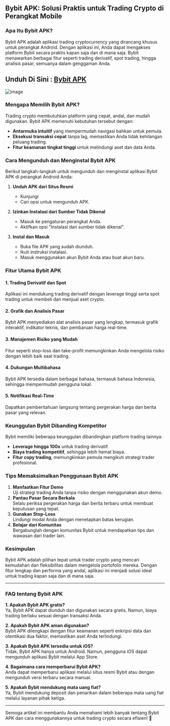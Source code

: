 ## **Bybit APK: Solusi Praktis untuk Trading Crypto di Perangkat Mobile**  

### **Apa Itu Bybit APK?**  
Bybit APK adalah aplikasi trading cryptocurrency yang dirancang khusus untuk perangkat Android. Dengan aplikasi ini, Anda dapat mengakses platform Bybit secara praktis kapan saja dan di mana saja. Bybit menawarkan berbagai fitur seperti trading derivatif, spot trading, hingga analisis pasar, semuanya dalam genggaman Anda.  

## Unduh Di Sini : [Bybit APK](https://tinyurl.com/3mxbep49)

![image](https://github.com/user-attachments/assets/6378dc9e-0ce9-47a7-9f55-94c13f1cc648)

### **Mengapa Memilih Bybit APK?**  
Trading crypto membutuhkan platform yang cepat, andal, dan mudah digunakan. Bybit APK memenuhi kebutuhan tersebut dengan:  
- **Antarmuka intuitif** yang mempermudah navigasi bahkan untuk pemula.  
- **Eksekusi transaksi cepat** tanpa lag, memastikan Anda tidak kehilangan peluang trading.  
- **Fitur keamanan tingkat tinggi** untuk melindungi aset dan data Anda.  

### **Cara Mengunduh dan Menginstal Bybit APK**  
Berikut langkah-langkah untuk mengunduh dan menginstal aplikasi Bybit APK di perangkat Android Anda:  

1. **Unduh APK dari Situs Resmi**  
   - Kunjungi 
   - Cari opsi untuk mengunduh APK.  

2. **Izinkan Instalasi dari Sumber Tidak Dikenal**  
   - Masuk ke pengaturan perangkat Anda.  
   - Aktifkan opsi "Instalasi dari sumber tidak dikenal".  

3. **Instal dan Masuk**  
   - Buka file APK yang sudah diunduh.  
   - Ikuti instruksi instalasi.  
   - Masuk menggunakan akun Bybit Anda atau buat akun baru.  

### **Fitur Utama Bybit APK**  
#### **1. Trading Derivatif dan Spot**  
Aplikasi ini mendukung trading derivatif dengan leverage tinggi serta spot trading untuk membeli dan menjual aset crypto.  

#### **2. Grafik dan Analisis Pasar**  
Bybit APK menyediakan alat analisis pasar yang lengkap, termasuk grafik interaktif, indikator teknis, dan pembaruan harga real-time.  

#### **3. Manajemen Risiko yang Mudah**  
Fitur seperti stop-loss dan take-profit memungkinkan Anda mengelola risiko dengan lebih baik saat trading.  

#### **4. Dukungan Multibahasa**  
Bybit APK tersedia dalam berbagai bahasa, termasuk bahasa Indonesia, sehingga mempermudah pengguna lokal.  

#### **5. Notifikasi Real-Time**  
Dapatkan pemberitahuan langsung tentang pergerakan harga dan berita pasar yang relevan.  

### **Keunggulan Bybit Dibanding Kompetitor**  
Bybit memiliki beberapa keunggulan dibandingkan platform trading lainnya:  
- **Leverage hingga 100x** untuk trading derivatif.  
- **Biaya trading kompetitif**, sehingga lebih hemat biaya.  
- **Fitur copy trading**, memungkinkan pemula mengikuti strategi trader profesional.  

### **Tips Memaksimalkan Penggunaan Bybit APK**  
1. **Manfaatkan Fitur Demo**  
   Uji strategi trading Anda tanpa risiko dengan menggunakan akun demo.  
2. **Pantau Pasar Secara Berkala**  
   Selalu periksa pergerakan harga dan berita terbaru untuk membuat keputusan yang tepat.  
3. **Gunakan Stop-Loss**  
   Lindungi modal Anda dengan menetapkan batas kerugian.  
4. **Belajar dari Komunitas**  
   Bergabunglah dengan komunitas Bybit untuk mendapatkan tips dan wawasan dari trader lain.  

### **Kesimpulan**  
Bybit APK adalah pilihan tepat untuk trader crypto yang mencari kemudahan dan fleksibilitas dalam mengelola portofolio mereka. Dengan fitur lengkap dan performa yang andal, aplikasi ini menjadi solusi ideal untuk trading kapan saja dan di mana saja.  

---

### **FAQ tentang Bybit APK**  

**1. Apakah Bybit APK gratis?**  
Ya, Bybit APK dapat diunduh dan digunakan secara gratis. Namun, biaya trading berlaku sesuai dengan transaksi Anda.  

**2. Apakah Bybit APK aman digunakan?**  
Bybit APK dilengkapi dengan fitur keamanan seperti enkripsi data dan otentikasi dua faktor, memastikan aset Anda terlindungi.  

**3. Apakah Bybit APK tersedia untuk iOS?**  
Tidak, Bybit APK hanya untuk Android. Namun, pengguna iOS dapat mengunduh aplikasi Bybit melalui App Store.  

**4. Bagaimana cara memperbarui Bybit APK?**  
Anda dapat memperbarui aplikasi melalui situs resmi Bybit atau dengan mengunduh versi terbaru secara manual.  

**5. Apakah Bybit mendukung mata uang fiat?**  
Ya, Bybit mendukung deposit dan penarikan dalam beberapa mata uang fiat melalui layanan pihak ketiga.  

--- 

Semoga artikel ini membantu Anda memahami lebih banyak tentang Bybit APK dan cara menggunakannya untuk trading crypto secara efisien! 🚀
